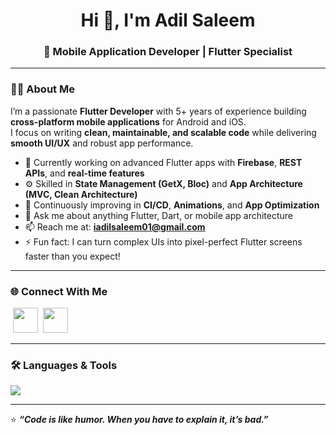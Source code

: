 <!-- Intro Section -->
<h1 align="center">Hi 👋, I'm Adil Saleem</h1>
<h3 align="center">🚀 Mobile Application Developer | Flutter Specialist</h3>

---

### 👨‍💻 About Me
I’m a passionate **Flutter Developer** with 5+ years of experience building **cross-platform mobile applications** for Android and iOS.  
I focus on writing **clean, maintainable, and scalable code** while delivering **smooth UI/UX** and robust app performance.

- 🔭 Currently working on advanced Flutter apps with **Firebase**, **REST APIs**, and **real-time features**  
- ⚙️ Skilled in **State Management (GetX, Bloc)** and **App Architecture (MVC, Clean Architecture)**  
- 🌱 Continuously improving in **CI/CD**, **Animations**, and **App Optimization**  
- 💬 Ask me about anything Flutter, Dart, or mobile app architecture  
- 📫 Reach me at: **iadilsaleem01@gmail.com**  
- ⚡ Fun fact: I can turn complex UIs into pixel-perfect Flutter screens faster than you expect!

---

### 🌐 Connect With Me
<p align="left">
  <a href="https://linkedin.com/in/adilsaleem1" target="_blank"><img src="https://skillicons.dev/icons?i=linkedin" width="40"style="margin: 0 4px;"/></a>
  <a href="mailto:iadilsaleem01@gmail.com"><img src="https://skillicons.dev/icons?i=gmail" width="40"/></a>
</p>

---

### 🛠️ Languages & Tools
<p align="left">
  <img src="https://skillicons.dev/icons?i=flutter,dart,firebase,androidstudio,vscode,idea,git,github,gitlab,postman,figma,mysql,sqlite,graphql,kotlin,laravel,html,css,bootstrap,tailwind" />
</p>

---

⭐ **_“Code is like humor. When you have to explain it, it’s bad.”_**  
